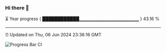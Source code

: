 ### Hi there 👋

⏳ Year progress { ████████████▁▁▁▁▁▁▁▁▁▁▁▁▁▁▁▁▁▁ } 43.16 %

---

⏰ Updated on Thu, 06 Jun 2024 23:36:16 GMT

![Progress Bar CI](https://github.com/IshwaranRudhara/GIT-ACTION/workflows/Progress%20Bar%20CI/badge.svg)
